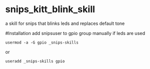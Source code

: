 # snips_kitt_blink_skill
a skill for snips that blinks leds and replaces default tone

#Installation 
add snipsuser to gpio group manually if leds are used
```
usermod -a -G gpio _snips-skills
```
or
```
useradd _snips-skills gpio
```

